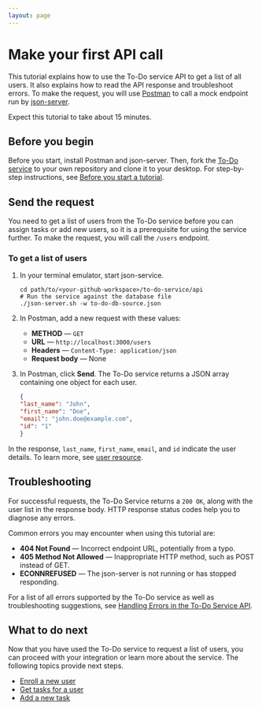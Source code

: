```yaml
---
layout: page
---
```

# Make your first API call

This tutorial explains how to use the To-Do service API to get a list of all users. It also explains how to read the API response and troubleshoot errors. To make the request, you will use [Postman](https://www.postman.com/downloads/) to call a mock endpoint run by [json-server](https://www.npmjs.com/package/json-server).

Expect this tutorial to take about 15 minutes.

## Before you begin

Before you start, install Postman and json-server. Then, fork the [To-Do service](https://github.com/UWC2-APIDOC/to-do-service-public) to your own repository and clone it to your desktop. For step-by-step instructions, see [Before you start a tutorial](../tutorials/before-you-start-a-tutorial.md).

## Send the request

You need to get a list of users from the To-Do service before you can assign tasks or add new users, so it is a prerequisite for using the service further. To make the request, you will call the `/users` endpoint.

### To get a list of users

1. In your terminal emulator, start json-service.

    ```shell
    cd path/to/<your-github-workspace>/to-do-service/api
    # Run the service against the database file
    ./json-server.sh -w to-do-db-source.json
    ```

1. In Postman, add a new request with these values:

    * **METHOD** — `GET`
    * **URL** — `http://localhost:3000/users`
    * **Headers** — `Content-Type: application/json`
    * **Request body** — None

1. In Postman, click **Send**.
   The To-Do service returns a JSON array containing one object for each user.

    ```json
    {
    "last_name": "John",
    "first_name": "Doe",
    "email": "john.doe@example.com",
    "id": "1"
    }
    ```

In the response, `last_name`, `first_name`, `email`, and `id` indicate the user details. To learn more, see [user resource](user.md).

## Troubleshooting

For successful requests, the To-Do Service returns a `200 OK`, along with the user list in the response body. HTTP response status codes help you to diagnose any errors.

Common errors you may encounter when using this tutorial are:

* **404 Not Found** — Incorrect endpoint URL, potentially from a typo.
* **405 Method Not Allowed** — Inappropriate HTTP method, such as POST instead of GET.
* **ECONNREFUSED** — The json-server is not running or has stopped responding.

For a list of all errors supported by the To-Do service as well as troubleshooting suggestions, see [Handling Errors in the To-Do Service API](handling-errors.md).

## What to do next

Now that you have used the To-Do service to request a list of users, you can proceed with your integration or learn more about the service. The following topics provide next steps.

* [Enroll a new user](../tutorials/enroll-a-new-user.md)
* [Get tasks for a user](../tutorials/get-tasks-for-a-user.md)
* [Add a new task](../tutorials/add-a-new-task.md)
